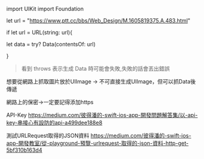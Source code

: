 import UIKit
import Foundation

let url = "https://www.ptt.cc/bbs/Web_Design/M.1605819375.A.483.html"

if let url = URL(string: url){

let data = try? Data(contentsOf: url)

}

>看到 throws 表示生成 Data 時可能會失敗,失敗的話會丟出錯誤

想要從網路上抓取圖片放於UIImage -> 不可直接生成UIImage，但可以抓Data後傳遞

網路上的保密->一定要記得添加https



API-Key
https://medium.com/彼得潘的-swift-ios-app-開發問題解答集/以-api-key-串接心有設防的api-a499dee188e8

測試URLRequest取得的JSON資料
https://medium.com/彼得潘的-swift-ios-app-開發教室/從-playground-預覽-urlrequest-取得的-json-資料-http-get-5bf310b163d4